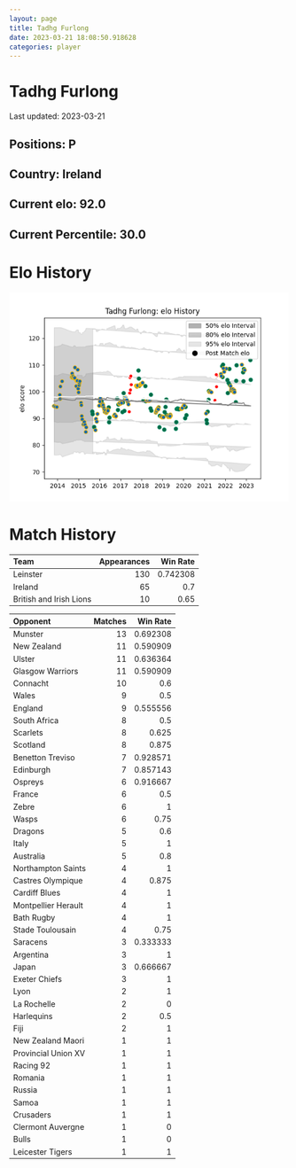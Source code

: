 ```yaml
---  
layout: page  
title: Tadhg Furlong  
date: 2023-03-21 18:08:50.918628  
categories: player  
---
```

# Tadhg Furlong


Last updated: 2023-03-21
## Positions: P

## Country: Ireland

## Current elo: 92.0

## Current Percentile: 30.0

# Elo History


![elo history](history_TadhgFurlong.png)
# Match History


| Team                    |   Appearances |   Win Rate |
|:------------------------|--------------:|-----------:|
| Leinster                |           130 |   0.742308 |
| Ireland                 |            65 |   0.7      |
| British and Irish Lions |            10 |   0.65     |

| Opponent            |   Matches |   Win Rate |
|:--------------------|----------:|-----------:|
| Munster             |        13 |   0.692308 |
| New Zealand         |        11 |   0.590909 |
| Ulster              |        11 |   0.636364 |
| Glasgow Warriors    |        11 |   0.590909 |
| Connacht            |        10 |   0.6      |
| Wales               |         9 |   0.5      |
| England             |         9 |   0.555556 |
| South Africa        |         8 |   0.5      |
| Scarlets            |         8 |   0.625    |
| Scotland            |         8 |   0.875    |
| Benetton Treviso    |         7 |   0.928571 |
| Edinburgh           |         7 |   0.857143 |
| Ospreys             |         6 |   0.916667 |
| France              |         6 |   0.5      |
| Zebre               |         6 |   1        |
| Wasps               |         6 |   0.75     |
| Dragons             |         5 |   0.6      |
| Italy               |         5 |   1        |
| Australia           |         5 |   0.8      |
| Northampton Saints  |         4 |   1        |
| Castres Olympique   |         4 |   0.875    |
| Cardiff Blues       |         4 |   1        |
| Montpellier Herault |         4 |   1        |
| Bath Rugby          |         4 |   1        |
| Stade Toulousain    |         4 |   0.75     |
| Saracens            |         3 |   0.333333 |
| Argentina           |         3 |   1        |
| Japan               |         3 |   0.666667 |
| Exeter Chiefs       |         3 |   1        |
| Lyon                |         2 |   1        |
| La Rochelle         |         2 |   0        |
| Harlequins          |         2 |   0.5      |
| Fiji                |         2 |   1        |
| New Zealand Maori   |         1 |   1        |
| Provincial Union XV |         1 |   1        |
| Racing 92           |         1 |   1        |
| Romania             |         1 |   1        |
| Russia              |         1 |   1        |
| Samoa               |         1 |   1        |
| Crusaders           |         1 |   1        |
| Clermont Auvergne   |         1 |   0        |
| Bulls               |         1 |   0        |
| Leicester Tigers    |         1 |   1        |